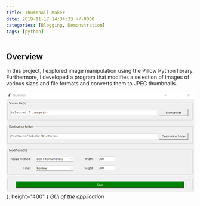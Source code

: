 ```yaml
---
title: Thumbnail Maker
date: 2019-11-17 14:34:33 +/-0000
categories: [Blogging, Demonstration]
tags: [python]
---
```


## Overview
In this project, I explored image manipulation using the Pillow Python library. Furthermore, I developed a program that modifies a selection of images of various sizes and file formats and converts them to JPEG thumbnails.

![Desktop View](/assets/img/posts/thumbnail-maker.png){: height="400" }
_GUI of the application_
